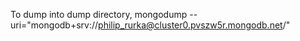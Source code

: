To dump into dump directory,
mongodump --uri="mongodb+srv://philip_rurka@cluster0.pvszw5r.mongodb.net/"
